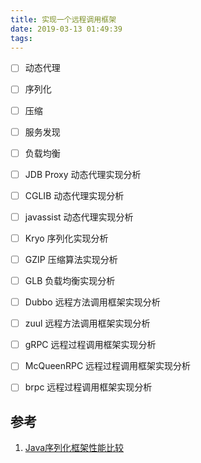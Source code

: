 ```yaml
---
title: 实现一个远程调用框架
date: 2019-03-13 01:49:39
tags:
---
```



* [ ] 动态代理
* [ ] 序列化
* [ ] 压缩
* [ ] 服务发现
* [ ] 负载均衡
* [ ] JDB Proxy 动态代理实现分析
* [ ] CGLIB 动态代理实现分析
* [ ] javassist 动态代理实现分析
* [ ] Kryo 序列化实现分析
* [ ] GZIP 压缩算法实现分析
* [ ] GLB 负载均衡实现分析
* [ ] Dubbo 远程方法调用框架实现分析
* [ ] zuul 远程方法调用框架实现分析
* [ ] gRPC 远程过程调用框架实现分析
* [ ] McQueenRPC 远程过程调用框架实现分析
* [ ] brpc 远程过程调用框架实现分析




## 参考
1. [Java序列化框架性能比较](https://blog.csdn.net/qq_26525215/article/details/82943040)

